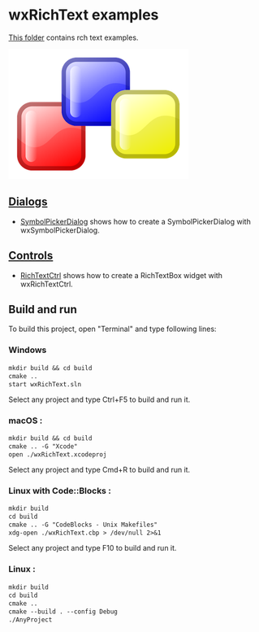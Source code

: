 # wxRichText examples

[This folder](.) contains rch text examples.

[![wxwidgets](../docs/Pictures/wxwidgets_header.png)](https://www.wxwidgets.org/)

## [Dialogs](Dialogs/README.md)

* [SymbolPickerDialog](Dialogs/SymbolPickerDialog/README.md) shows how to create a SymbolPickerDialog with wxSymbolPickerDialog.

## [Controls](Controls/README.md)

* [RichTextCtrl](Controls/RichTextCtrl/README.md) shows how to create a RichTextBox widget with wxRichTextCtrl.

## Build and run

To build this project, open "Terminal" and type following lines:

### Windows
``` shell
mkdir build && cd build
cmake ..
start wxRichText.sln
```

Select any project and type Ctrl+F5 to build and run it.

### macOS :

``` shell
mkdir build && cd build
cmake .. -G "Xcode"
open ./wxRichText.xcodeproj
```

Select any project and type Cmd+R to build and run it.

### Linux with Code::Blocks :

``` shell
mkdir build
cd build
cmake .. -G "CodeBlocks - Unix Makefiles"
xdg-open ./wxRichText.cbp > /dev/null 2>&1
```

Select any project and type F10 to build and run it.

### Linux :

``` shell
mkdir build
cd build
cmake ..
cmake --build . --config Debug
./AnyProject
```

